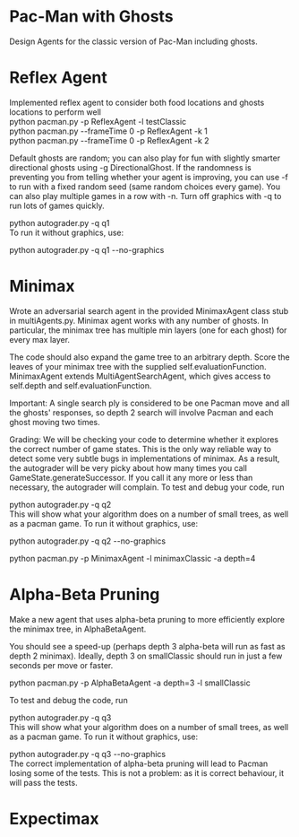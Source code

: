 # Pac-Man with Ghosts
Design Agents for the classic version of Pac-Man including ghosts.

# Reflex Agent
Implemented reflex agent to consider both food locations and ghosts locations to perform well <br />
python pacman.py -p ReflexAgent -l testClassic <br />
python pacman.py --frameTime 0 -p ReflexAgent -k 1 <br />
python pacman.py --frameTime 0 -p ReflexAgent -k 2 <br />

Default ghosts are random; you can also play for fun with slightly smarter directional ghosts using -g DirectionalGhost. If the randomness is preventing you from telling whether your agent is improving, you can use -f to run with a fixed random seed (same random choices every game). You can also play multiple games in a row with -n. Turn off graphics with -q to run lots of games quickly. <br />

python autograder.py -q q1 <br />
To run it without graphics, use: <br />

python autograder.py -q q1 --no-graphics

# Minimax
Wrote an adversarial search agent in the provided MinimaxAgent class stub in multiAgents.py. Minimax agent works with any number of ghosts. In particular, the minimax tree has multiple min layers (one for each ghost) for every max layer.

The code should also expand the game tree to an arbitrary depth. Score the leaves of your minimax tree with the supplied self.evaluationFunction. MinimaxAgent extends MultiAgentSearchAgent, which gives access to self.depth and self.evaluationFunction. <br />

Important: A single search ply is considered to be one Pacman move and all the ghosts' responses, so depth 2 search will involve Pacman and each ghost moving two times. <br />

Grading: We will be checking your code to determine whether it explores the correct number of game states. This is the only way reliable way to detect some very subtle bugs in implementations of minimax. As a result, the autograder will be very picky about how many times you call GameState.generateSuccessor. If you call it any more or less than necessary, the autograder will complain. To test and debug your code, run <br />

python autograder.py -q q2 <br />
This will show what your algorithm does on a number of small trees, as well as a pacman game. To run it without graphics, use: <br />

python autograder.py -q q2 --no-graphics <br />

python pacman.py -p MinimaxAgent -l minimaxClassic -a depth=4

# Alpha-Beta Pruning

Make a new agent that uses alpha-beta pruning to more efficiently explore the minimax tree, in AlphaBetaAgent.

You should see a speed-up (perhaps depth 3 alpha-beta will run as fast as depth 2 minimax). Ideally, depth 3 on smallClassic should run in just a few seconds per move or faster. <br />

python pacman.py -p AlphaBetaAgent -a depth=3 -l smallClassic <br />

To test and debug the code, run <br />

python autograder.py -q q3 <br />
This will show what your algorithm does on a number of small trees, as well as a pacman game. To run it without graphics, use: <br />

python autograder.py -q q3 --no-graphics <br />
The correct implementation of alpha-beta pruning will lead to Pacman losing some of the tests. This is not a problem: as it is correct behaviour, it will pass the tests. <br />

# Expectimax
